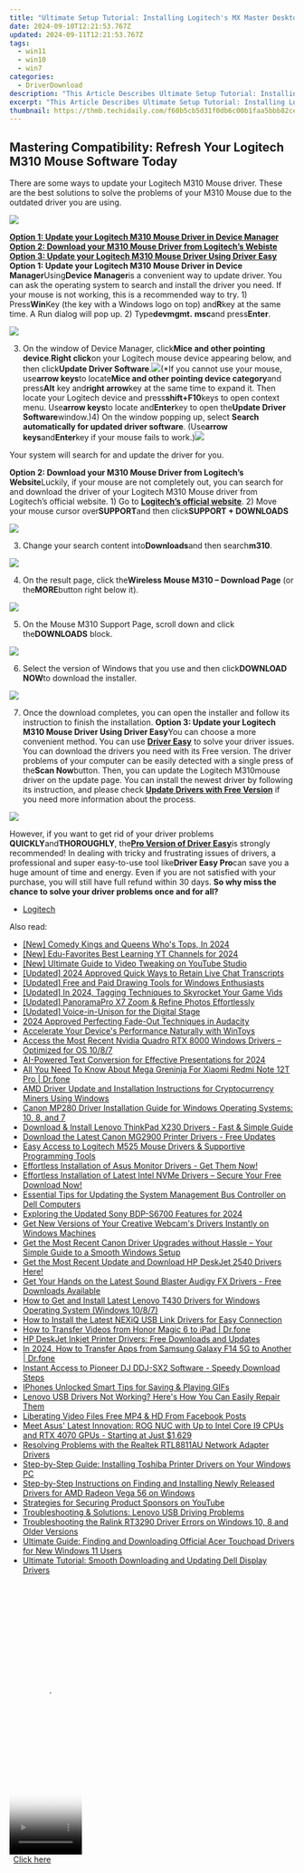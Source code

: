 ```yaml
---
title: "Ultimate Setup Tutorial: Installing Logitech's MX Master Desktop Software"
date: 2024-09-10T12:21:53.767Z
updated: 2024-09-11T12:21:53.767Z
tags:
  - win11
  - win10
  - win7
categories:
  - DriverDownload
description: "This Article Describes Ultimate Setup Tutorial: Installing Logitech's MX Master Desktop Software"
excerpt: "This Article Describes Ultimate Setup Tutorial: Installing Logitech's MX Master Desktop Software"
thumbnail: https://thmb.techidaily.com/f60b5cb5d31f0db6c00b1faa5bbb82ce655e5c5fa0350104266b8258e603ad98.png
---
```


## Mastering Compatibility: Refresh Your Logitech M310 Mouse Software Today

There are some ways to update your Logitech M310 Mouse driver. These are the best solutions to solve the problems of your M310 Mouse due to the outdated driver you are using.

![](https://images.drivereasy.com/wp-content/uploads/2017/05/img_591abf3ce0455.jpg)

[**Option 1: Update your Logitech M310 Mouse Driver in Device Manager**](https://tools.techidaily.com/drivereasy/download/) [**Option 2: Download your M310 Mouse Driver from Logitech’s Webiste**](https://tools.techidaily.com/drivereasy/download/) [**Option 3: Update your Logitech M310 Mouse Driver Using Driver Easy**](https://tools.techidaily.com/drivereasy/download/)   **Option 1: Update your Logitech M310 Mouse Driver in Device Manager**Using**Device Manager**is a convenient way to update driver. You can ask the operating system to search and install the driver you need. If your mouse is not working, this is a recommended way to try. 1) Press**Win**Key (the key with a Windows logo on top) and**R**key at the same time. A Run dialog will pop up. 2) Type**devmgmt.** **msc**and press**Enter**.

![](https://images.drivereasy.com/wp-content/uploads/2017/05/img_591ab42c518b1.png)

3) On the window of Device Manager, click**Mice and other pointing device**.**Right click**on your Logitech mouse device appearing below, and then click**Update Driver Software**.![](https://images.drivereasy.com/wp-content/uploads/2017/05/img_591ab6c034e12.png)(\*If you cannot use your mouse, use**arrow keys**to locate**Mice and other pointing device category**and press**Alt** key and**right arrow**key at the same time to expand it. Then locate your Logitech device and press**shift+F10**keys to open context menu. Use**arrow keys**to locate and**Enter**key to open the**Update Driver Software**window.)4) On the window popping up, select **Search automatically for updated driver software**. (Use**arrow keys**and**Enter**key if your mouse fails to work.)![](https://images.drivereasy.com/wp-content/uploads/2017/05/img_591ababd3b694.jpg)

Your system will search for and update the driver for you.

   **Option 2: Download your M310 Mouse Driver from Logitech’s** **Website**Luckily, if your mouse are not completely out, you can search for and download the driver of your Logitech M310 Mouse driver from Logitech’s official website. 1) Go to [**Logitech’s official website**](http://www.logitech.com/en%5Fus). 2) Move your mouse cursor over**SUPPORT**and then click**SUPPORT + DOWNLOADS**

![](https://images.drivereasy.com/wp-content/uploads/2017/05/img_591bb94a741c4.png)

3) Change your search content into**Downloads**and then search**m310**.

![](https://images.drivereasy.com/wp-content/uploads/2017/05/img_591bb9fa56635.jpg)

4) On the result page, click the**Wireless Mouse M310 – Download Page** (or the**MORE**button right below it).

![](https://images.drivereasy.com/wp-content/uploads/2017/05/img_591bbb456af5d.png)

5) On the Mouse M310 Support Page, scroll down and click the**DOWNLOADS** block.

![](https://images.drivereasy.com/wp-content/uploads/2017/05/img_591bbc74e0109.png)

6) Select the version of Windows that you use and then click**DOWNLOAD NOW**to download the installer.

![](https://images.drivereasy.com/wp-content/uploads/2017/05/img_591bbd7035ab2.jpg)

7) Once the download completes, you can open the installer and follow its instruction to finish the installation.   **Option 3: Update your Logitech M310 Mouse Driver Using Driver Easy**You can choose a more convenient method. You can use **[Driver Easy](https://tools.techidaily.com/drivereasy/download/)**  to solve your driver issues. You can download the drivers you need with its Free version. The driver problems of your computer can be easily detected with a single press of the**Scan Now**button. Then, you can update the Logitech M310mouse driver on the update page. You can install the newest driver by following its instruction, and please check [**Update Drivers with Free Version**](https://tools.techidaily.com/drivereasy/download/) if you need more information about the process.

![](https://images.drivereasy.com/wp-content/uploads/2017/05/img_591bc00eaa759.jpg)

However, if you want to get rid of your driver problems **QUICKLY**and**THOROUGHLY**, the[**Pro Version of Driver Easy**](https://tools.techidaily.com/drivereasy/download/)is strongly recommended! In dealing with tricky and frustrating issues of drivers, a professional and super easy-to-use tool like**Driver Easy Pro**can save you a huge amount of time and energy. Even if you are not satisfied with your purchase, you will still have full refund within 30 days. **So why miss the chance to solve your driver problems once and for all?**

* [Logitech](https://tools.techidaily.com/drivereasy/download/)

<ins class="adsbygoogle"
     style="display:block"
     data-ad-format="autorelaxed"
     data-ad-client="ca-pub-7571918770474297"
     data-ad-slot="1223367746"></ins>



<ins class="adsbygoogle"
     style="display:block"
     data-ad-client="ca-pub-7571918770474297"
     data-ad-slot="8358498916"
     data-ad-format="auto"
     data-full-width-responsive="true"></ins>





<span class="atpl-alsoreadstyle">Also read:</span>
<div><ul>
<li><a href="https://twitter-videos.techidaily.com/new-comedy-kings-and-queens-whos-tops-in-2024/"><u>[New] Comedy Kings and Queens Who's Tops, In 2024</u></a></li>
<li><a href="https://facebook-record-videos.techidaily.com/new-edu-favorites-best-learning-yt-channels-for-2024/"><u>[New] Edu-Favorites Best Learning YT Channels for 2024</u></a></li>
<li><a href="https://facebook-record-videos.techidaily.com/new-ultimate-guide-to-video-tweaking-on-youtube-studio/"><u>[New] Ultimate Guide to Video Tweaking on YouTube Studio</u></a></li>
<li><a href="https://screen-recording.techidaily.com/updated-2024-approved-quick-ways-to-retain-live-chat-transcripts/"><u>[Updated] 2024 Approved Quick Ways to Retain Live Chat Transcripts</u></a></li>
<li><a href="https://some-knowledge.techidaily.com/updated-free-and-paid-drawing-tools-for-windows-enthusiasts/"><u>[Updated] Free and Paid Drawing Tools for Windows Enthusiasts</u></a></li>
<li><a href="https://youtube-docs.techidaily.com/ed-in-2024-tagging-techniques-to-skyrocket-your-game-vids/"><u>[Updated] In 2024, Tagging Techniques to Skyrocket Your Game Vids</u></a></li>
<li><a href="https://extra-skills.techidaily.com/updated-panoramapro-x7-zoom-and-refine-photos-effortlessly/"><u>[Updated] PanoramaPro X7 Zoom & Refine Photos Effortlessly</u></a></li>
<li><a href="https://tiktok-clips.techidaily.com/updated-voice-in-unison-for-the-digital-stage/"><u>[Updated] Voice-in-Unison for the Digital Stage</u></a></li>
<li><a href="https://extra-guidance.techidaily.com/2024-approved-perfecting-fade-out-techniques-in-audacity/"><u>2024 Approved Perfecting Fade-Out Techniques in Audacity</u></a></li>
<li><a href="https://win11.techidaily.com/accelerate-your-devices-performance-naturally-with-wintoys/"><u>Accelerate Your Device's Performance Naturally with WinToys</u></a></li>
<li><a href="https://win-amazing.techidaily.com/access-the-most-recent-nvidia-quadro-rtx-8000-windows-drivers-optimized-for-os-1087/"><u>Access the Most Recent Nvidia Quadro RTX 8000 Windows Drivers – Optimized for OS 10/8/7</u></a></li>
<li><a href="https://extra-tips.techidaily.com/ai-powered-text-conversion-for-effective-presentations-for-2024/"><u>AI-Powered Text Conversion for Effective Presentations for 2024</u></a></li>
<li><a href="https://change-location.techidaily.com/all-you-need-to-know-about-mega-greninja-for-xiaomi-redmi-note-12t-pro-drfone-by-drfone-virtual-android/"><u>All You Need To Know About Mega Greninja For Xiaomi Redmi Note 12T Pro | Dr.fone</u></a></li>
<li><a href="https://win-amazing.techidaily.com/amd-driver-update-and-installation-instructions-for-cryptocurrency-miners-using-windows/"><u>AMD Driver Update and Installation Instructions for Cryptocurrency Miners Using Windows</u></a></li>
<li><a href="https://win-amazing.techidaily.com/canon-mp280-driver-installation-guide-for-windows-operating-systems-10-8-and-7/"><u>Canon MP280 Driver Installation Guide for Windows Operating Systems: 10, 8, and 7</u></a></li>
<li><a href="https://win-amazing.techidaily.com/download-and-install-lenovo-thinkpad-x230-drivers-fast-and-simple-guide/"><u>Download & Install Lenovo ThinkPad X230 Drivers - Fast & Simple Guide</u></a></li>
<li><a href="https://win-amazing.techidaily.com/download-the-latest-canon-mg2900-printer-drivers-free-updates/"><u>Download the Latest Canon MG2900 Printer Drivers - Free Updates</u></a></li>
<li><a href="https://win-amazing.techidaily.com/easy-access-to-logitech-m525-mouse-drivers-and-supportive-programming-tools/"><u>Easy Access to Logitech M525 Mouse Drivers & Supportive Programming Tools</u></a></li>
<li><a href="https://win-amazing.techidaily.com/1722973603777-effortless-installation-of-asus-monitor-drivers-get-them-now/"><u>Effortless Installation of Asus Monitor Drivers - Get Them Now!</u></a></li>
<li><a href="https://win-amazing.techidaily.com/1722975473190-effortless-installation-of-latest-intel-nvme-drivers-secure-your-free-download-now/"><u>Effortless Installation of Latest Intel NVMe Drivers – Secure Your Free Download Now!</u></a></li>
<li><a href="https://win-amazing.techidaily.com/essential-tips-for-updating-the-system-management-bus-controller-on-dell-computers/"><u>Essential Tips for Updating the System Management Bus Controller on Dell Computers</u></a></li>
<li><a href="https://some-techniques.techidaily.com/exploring-the-updated-sony-bdp-s6700-features-for-2024/"><u>Exploring the Updated Sony BDP-S6700 Features for 2024</u></a></li>
<li><a href="https://win-amazing.techidaily.com/get-new-versions-of-your-creative-webcams-drivers-instantly-on-windows-machines/"><u>Get New Versions of Your Creative Webcam's Drivers Instantly on Windows Machines</u></a></li>
<li><a href="https://win-amazing.techidaily.com/get-the-most-recent-canon-driver-upgrades-without-hassle-your-simple-guide-to-a-smooth-windows-setup/"><u>Get the Most Recent Canon Driver Upgrades without Hassle – Your Simple Guide to a Smooth Windows Setup</u></a></li>
<li><a href="https://win-amazing.techidaily.com/get-the-most-recent-update-and-download-hp-deskjet-2540-drivers-here/"><u>Get the Most Recent Update and Download HP DeskJet 2540 Drivers Here!</u></a></li>
<li><a href="https://win-amazing.techidaily.com/1722976084351-get-your-hands-on-the-latest-sound-blaster-audigy-fx-drivers-free-downloads-available/"><u>Get Your Hands on the Latest Sound Blaster Audigy FX Drivers - Free Downloads Available</u></a></li>
<li><a href="https://win-amazing.techidaily.com/how-to-get-and-install-latest-lenovo-t430-drivers-for-windows-operating-system-windows-1087/"><u>How to Get and Install Latest Lenovo T430 Drivers for Windows Operating System (Windows 10/8/7)</u></a></li>
<li><a href="https://win-amazing.techidaily.com/how-to-install-the-latest-nexiq-usb-link-drivers-for-easy-connection/"><u>How to Install the Latest NEXiQ USB Link Drivers for Easy Connection</u></a></li>
<li><a href="https://android-transfer.techidaily.com/how-to-transfer-videos-from-honor-magic-6-to-ipad-drfone-by-drfone-transfer-from-android-transfer-from-android/"><u>How to Transfer Videos from Honor Magic 6 to iPad | Dr.fone</u></a></li>
<li><a href="https://win-amazing.techidaily.com/hp-deskjet-inkjet-printer-drivers-free-downloads-and-updates/"><u>HP DeskJet Inkjet Printer Drivers: Free Downloads and Updates</u></a></li>
<li><a href="https://android-transfer.techidaily.com/in-2024-how-to-transfer-apps-from-samsung-galaxy-f14-5g-to-another-drfone-by-drfone-transfer-from-android-transfer-from-android/"><u>In 2024, How to Transfer Apps from Samsung Galaxy F14 5G to Another | Dr.fone</u></a></li>
<li><a href="https://win-amazing.techidaily.com/instant-access-to-pioneer-dj-ddj-sx2-software-speedy-download-steps/"><u>Instant Access to Pioneer DJ DDJ-SX2 Software - Speedy Download Steps</u></a></li>
<li><a href="https://extra-information.techidaily.com/iphones-unlocked-smart-tips-for-saving-and-playing-gifs/"><u>IPhones Unlocked Smart Tips for Saving & Playing GIFs</u></a></li>
<li><a href="https://win-amazing.techidaily.com/1722975885102-lenovo-usb-drivers-not-working-heres-how-you-can-easily-repair-them/"><u>Lenovo USB Drivers Not Working? Here's How You Can Easily Repair Them</u></a></li>
<li><a href="https://facebook-videos.techidaily.com/liberating-video-files-free-mp4-and-hd-from-facebook-posts/"><u>Liberating Video Files Free MP4 & HD From Facebook Posts</u></a></li>
<li><a href="https://tech-renaissance.techidaily.com/1723262396468-meet-asus-latest-innovation-rog-nuc-with-up-to-intel-core-i9-cpus-and-rtx-4070-gpus-starting-at-just-1629/"><u>Meet Asus' Latest Innovation: ROG NUC with Up to Intel Core I9 CPUs and RTX 4070 GPUs - Starting at Just $1,629</u></a></li>
<li><a href="https://win-amazing.techidaily.com/resolving-problems-with-the-realtek-rtl8811au-network-adapter-drivers/"><u>Resolving Problems with the Realtek RTL8811AU Network Adapter Drivers</u></a></li>
<li><a href="https://win-amazing.techidaily.com/step-by-step-guide-installing-toshiba-printer-drivers-on-your-windows-pc/"><u>Step-by-Step Guide: Installing Toshiba Printer Drivers on Your Windows PC</u></a></li>
<li><a href="https://win-amazing.techidaily.com/step-by-step-instructions-on-finding-and-installing-newly-released-drivers-for-amd-radeon-vega-56-on-windows/"><u>Step-by-Step Instructions on Finding and Installing Newly Released Drivers for AMD Radeon Vega 56 on Windows</u></a></li>
<li><a href="https://extra-hints.techidaily.com/strategies-for-securing-product-sponsors-on-youtube/"><u>Strategies for Securing Product Sponsors on YouTube</u></a></li>
<li><a href="https://win-amazing.techidaily.com/troubleshooting-and-solutions-lenovo-usb-driving-problems/"><u>Troubleshooting & Solutions: Lenovo USB Driving Problems</u></a></li>
<li><a href="https://win-amazing.techidaily.com/troubleshooting-the-ralink-rt3290-driver-errors-on-windows-10-8-and-older-versions/"><u>Troubleshooting the Ralink RT3290 Driver Errors on Windows 10, 8 and Older Versions</u></a></li>
<li><a href="https://win-amazing.techidaily.com/ultimate-guide-finding-and-downloading-official-acer-touchpad-drivers-for-new-windows-11-users/"><u>Ultimate Guide: Finding and Downloading Official Acer Touchpad Drivers for New Windows 11 Users</u></a></li>
<li><a href="https://win-amazing.techidaily.com/ultimate-tutorial-smooth-downloading-and-updating-dell-display-drivers/"><u>Ultimate Tutorial: Smooth Downloading and Updating Dell Display Drivers</u></a></li>
</ul></div>









<!-- affiliate ads begin -->
<span id="1993654">
					<video width="128" height="480" style="cursor:pointer"
           poster="//a.impactradius-go.com/display-clicktoplayimage/1993654.png"
           onclick="if(!this.playClicked){this.play();this.setAttribute('controls',true);this.playClicked=true;}">
	   <source src="//a.impactradius-go.com/display-ad/22993-1993654">
	   <img src="//a.impactradius-go.com/display-clicktoplayimage/1993654.png" style="border: none; height: 100%; width: 100%; object-fit: contain">
	</video>
	<div style="width:80px;text-align:center"><a href="javascript:window.open(decodeURIComponent('https%3A%2F%2Fhomestyler.sjv.io%2Fc%2F5597632%2F1993654%2F22993'), '_blank');void(0);">Click here</a></div>
</span>
<img height="0" width="0" src="https://imp.pxf.io/i/5597632/1993654/22993" style="position:absolute;visibility:hidden;" border="0" />
<!-- affiliate ads end -->



